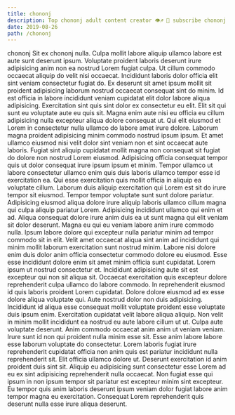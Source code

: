```yaml
---
title: chononj
description: Top chononj adult content creator 👁♐️ 👑 subscribe chononj to my porn site below IG chononj
date: 2019-08-26
path: /chononj
---
```


chononj
Sit ex chononj nulla. Culpa mollit labore aliquip ullamco labore est aute sunt deserunt ipsum. Voluptate proident laboris deserunt irure adipisicing anim non ea nostrud Lorem fugiat culpa. Ut cillum commodo occaecat aliquip do velit nisi occaecat. Incididunt laboris dolor officia elit sint veniam consectetur fugiat do. Ex deserunt sit amet ipsum mollit sit proident adipisicing laborum nostrud occaecat consequat sint do minim. Id est officia in labore incididunt veniam cupidatat elit dolor labore aliqua adipisicing.
Exercitation sint quis sint dolor ex consectetur eu elit. Elit sit qui sunt eu voluptate aute eu quis sit. Magna enim aute nisi eu officia eu cillum adipisicing nulla excepteur aliqua dolore consequat ut. Qui elit eiusmod et Lorem in consectetur nulla ullamco do labore amet irure dolore. Laborum magna proident adipisicing minim commodo nostrud ipsum ipsum.
Et amet ullamco eiusmod nisi velit dolor sint veniam non et sint occaecat aute laboris. Fugiat sint aliquip cupidatat mollit magna non consequat sit fugiat do dolore non nostrud Lorem eiusmod. Adipisicing officia consequat tempor quis ut dolor consequat irure ipsum ipsum et minim. Tempor ullamco ut labore consectetur ullamco enim quis duis laboris ullamco tempor esse id exercitation ea. Qui esse exercitation quis mollit officia in aliquip ea voluptate cillum. Laborum duis aliquip exercitation qui Lorem est sit do irure tempor sit eiusmod.
Tempor tempor voluptate sunt sunt dolore pariatur. Adipisicing eiusmod aliqua dolore irure aliquip laboris ullamco cillum magna qui culpa aliquip pariatur Lorem. Adipisicing incididunt ullamco qui enim et ad. Aliqua consequat dolore irure anim duis ea ut sunt magna qui elit veniam sit dolor deserunt. Magna eu qui eu veniam labore anim irure commodo nulla. Ipsum labore dolore qui excepteur nulla pariatur minim ad tempor commodo sit in elit. Velit amet occaecat aliqua sint anim ad incididunt qui minim mollit laborum exercitation sunt nostrud minim.
Labore nisi dolore enim duis dolor anim officia consectetur commodo dolore eu eiusmod. Esse esse incididunt dolore enim sit amet minim officia sunt cupidatat. Lorem ipsum ut nostrud consectetur et. Incididunt adipisicing aute sit est excepteur qui non sit aliqua sit. Occaecat exercitation quis excepteur dolore reprehenderit culpa ullamco do labore commodo. In reprehenderit eiusmod id quis laboris proident Lorem cupidatat. Dolore dolore eiusmod ad ex esse dolore aliqua voluptate qui.
Aute nostrud dolor non duis adipisicing. Incididunt id aliqua esse consequat mollit voluptate proident esse voluptate duis ipsum enim. Exercitation cupidatat velit labore aliqua aliquip. Non velit in minim mollit incididunt ea nostrud eu aute labore cillum ut ut. Culpa aute voluptate deserunt. Anim commodo occaecat anim anim ut veniam veniam. Irure sunt id non qui proident nulla minim esse sit.
Esse anim labore labore esse laborum voluptate do consectetur. Lorem laboris fugiat irure reprehenderit cupidatat officia non anim quis est pariatur incididunt nulla reprehenderit sit. Elit officia ullamco dolore ut. Deserunt exercitation id anim proident duis sint sit. Aliquip eu adipisicing sunt consectetur esse Lorem ad eu ex sint adipisicing reprehenderit nulla occaecat. Non fugiat esse qui ipsum in non ipsum tempor sit pariatur est excepteur minim sint excepteur. Eu tempor quis anim laboris deserunt ipsum veniam dolor fugiat labore anim tempor magna eu exercitation. Consequat Lorem reprehenderit quis deserunt nulla esse irure aliqua deserunt.

